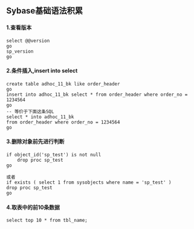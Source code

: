 ## Sybase基础语法积累

#### 1.查看版本
````shell script
select @@version
go
sp_version
go
````


#### 2.条件插入,insert into select
```` shell script
create table adhoc_11_bk like order_header
go
insert into adhoc_11_bk select * from order_header where order_no = 1234564
go
-- 等价于下面这条SQL
select * into adhoc_11_bk
from order_header where order_no = 1234564
go
````

#### 3.删除对象前先进行判断
````shell script
if object_id('sp_test') is not null
	drop proc sp_test
go

或者
if exists ( select 1 from sysobjects where name = 'sp_test' )
drop proc sp_test
go
````

#### 4.取表中的前10条数据
````shell script
select top 10 * from tbl_name;
````